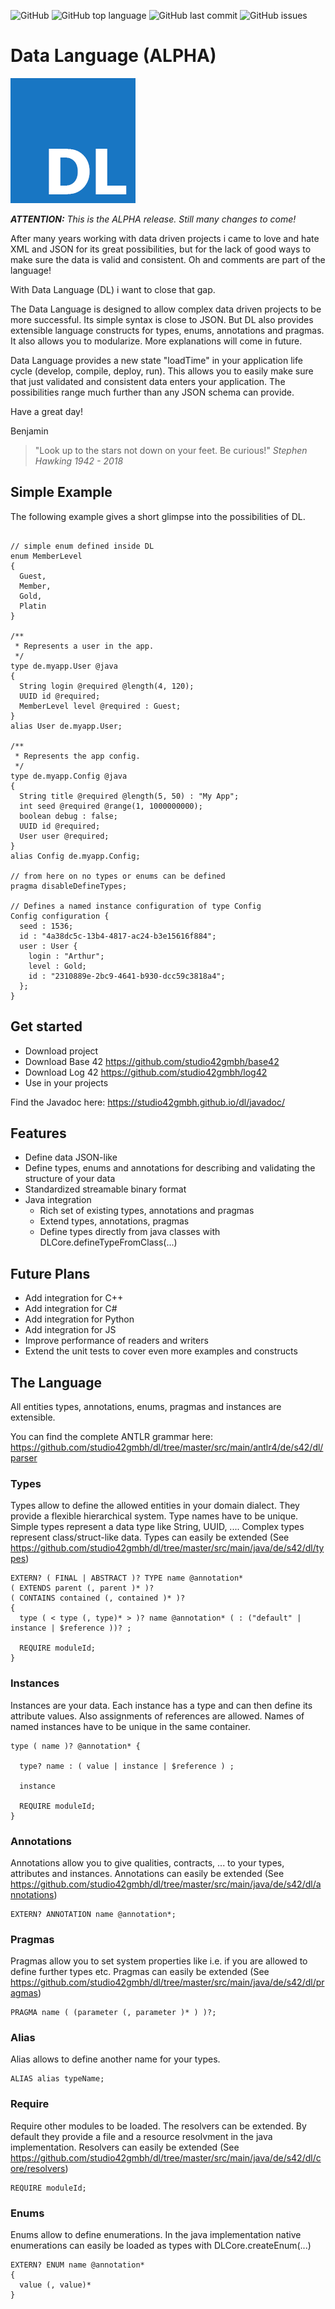 ![GitHub](https://img.shields.io/github/license/studio42gmbh/dl)
![GitHub top language](https://img.shields.io/github/languages/top/studio42gmbh/dl)
![GitHub last commit](https://img.shields.io/github/last-commit/studio42gmbh/dl)
![GitHub issues](https://img.shields.io/github/issues/studio42gmbh/dl)
<!-- ![GitHub Workflow Status](https://img.shields.io/github/workflow/status/studio42gmbh/dl/Java%20CI%20with%20Maven) -->

# Data Language (ALPHA)

![DL Logo](https://github.com/studio42gmbh/dl/blob/master/resources/images/logo/dl-logo-200.png)

***ATTENTION:** This is the ALPHA release. Still many changes to come!*

After many years working with data driven projects i came to love and hate XML and JSON for its great possibilities, 
but for the lack of good ways to make sure the data is valid and consistent.
Oh and comments are part of the language!

With Data Language (DL) i want to close that gap.

The Data Language is designed to allow complex data driven projects to be more successful.
Its simple syntax is close to JSON. But DL also provides extensible language constructs for types, enums, annotations and pragmas.
It also allows you to modularize.
More explanations will come in future.

Data Language provides a new state "loadTime" in your application life cycle (develop, compile, deploy, run). 
This allows you to easily make sure that just validated and consistent data enters your application.
The possibilities range much further than any JSON schema can provide.

Have a great day!

Benjamin

> "Look up to the stars not down on your feet. Be curious!" _Stephen Hawking 1942 - 2018_


## Simple Example

The following example gives a short glimpse into the possibilities of DL.

```

// simple enum defined inside DL
enum MemberLevel 
{
  Guest,
  Member,
  Gold,
  Platin
}

/**
 * Represents a user in the app.
 */
type de.myapp.User @java
{
  String login @required @length(4, 120);
  UUID id @required;
  MemberLevel level @required : Guest;
}
alias User de.myapp.User;

/**
 * Represents the app config.
 */
type de.myapp.Config @java
{
  String title @required @length(5, 50) : "My App";
  int seed @required @range(1, 1000000000);
  boolean debug : false;
  UUID id @required;
  User user @required;
}
alias Config de.myapp.Config;

// from here on no types or enums can be defined
pragma disableDefineTypes;

// Defines a named instance configuration of type Config
Config configuration {
  seed : 1536;
  id : "4a38dc5c-13b4-4817-ac24-b3e15616f884";
  user : User {
    login : "Arthur";
    level : Gold;
    id : "2310889e-2bc9-4641-b930-dcc59c3818a4";
  };
}

```


## Get started

* Download project
* Download Base 42 https://github.com/studio42gmbh/base42
* Download Log 42 https://github.com/studio42gmbh/log42
* Use in your projects

Find the Javadoc here: https://studio42gmbh.github.io/dl/javadoc/


## Features

* Define data JSON-like
* Define types, enums and annotations for describing and validating the structure of your data
* Standardized streamable binary format
* Java integration
  * Rich set of existing types, annotations and pragmas
  * Extend types, annotations, pragmas
  * Define types directly from java classes with DLCore.defineTypeFromClass(...)


## Future Plans

* Add integration for C++
* Add integration for C#
* Add integration for Python
* Add integration for JS
* Improve performance of readers and writers
* Extend the unit tests to cover even more examples and constructs


## The Language

All entities types, annotations, enums, pragmas and instances are extensible.

You can find the complete ANTLR grammar here: 
https://github.com/studio42gmbh/dl/tree/master/src/main/antlr4/de/s42/dl/parser

### Types

Types allow to define the allowed entities in your domain dialect. They provide a flexible hierarchical system.
Type names have to be unique. Simple types represent a data type like String, UUID, .... Complex types represent class/struct-like data.
Types can easily be extended (See https://github.com/studio42gmbh/dl/tree/master/src/main/java/de/s42/dl/types)

```
EXTERN? ( FINAL | ABSTRACT )? TYPE name @annotation* 
( EXTENDS parent (, parent )* )? 
( CONTAINS contained (, contained )* )?
{
  type ( < type (, type)* > )? name @annotation* ( : ("default" | instance | $reference ))? ;

  REQUIRE moduleId;
}
```
                

### Instances

Instances are your data. Each instance has a type and can then define its attribute values. Also assignments of references are allowed.
Names of named instances have to be unique in the same container.

```
type ( name )? @annotation* {

  type? name : ( value | instance | $reference ) ;

  instance

  REQUIRE moduleId;
}
```
                

### Annotations

Annotations allow you to give qualities, contracts, ... to your types, attributes and instances.
Annotations can easily be extended (See https://github.com/studio42gmbh/dl/tree/master/src/main/java/de/s42/dl/annotations)

```
EXTERN? ANNOTATION name @annotation*;
```
                

### Pragmas

Pragmas allow you to set system properties like i.e. if you are allowed to define further types etc.
Pragmas can easily be extended (See https://github.com/studio42gmbh/dl/tree/master/src/main/java/de/s42/dl/pragmas)

```
PRAGMA name ( (parameter (, parameter )* ) )?;
```
                

### Alias

Alias allows to define another name for your types.

```
ALIAS alias typeName;
```
                

### Require

Require other modules to be loaded. The resolvers can be extended. 
By default they provide a file and a resource resolvment in the java implementation.
Resolvers can easily be extended (See https://github.com/studio42gmbh/dl/tree/master/src/main/java/de/s42/dl/core/resolvers)

```
REQUIRE moduleId;
```
                

### Enums

Enums allow to define enumerations. In the java implementation native enumerations can easily be loaded as types with DLCore.createEnum(...)

```
EXTERN? ENUM name @annotation*
{
  value (, value)*
}
```
